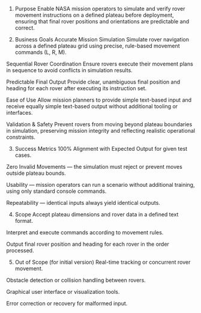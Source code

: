 1. Purpose
Enable NASA mission operators to simulate and verify rover movement instructions on a defined plateau before deployment, ensuring that final rover positions and orientations are predictable and correct.

2. Business Goals
Accurate Mission Simulation
Simulate rover navigation across a defined plateau grid using precise, rule-based movement commands (L, R, M).

Sequential Rover Coordination
Ensure rovers execute their movement plans in sequence to avoid conflicts in simulation results.

Predictable Final Output
Provide clear, unambiguous final position and heading for each rover after executing its instruction set.

Ease of Use
Allow mission planners to provide simple text-based input and receive equally simple text-based output without additional tooling or interfaces.

Validation & Safety
Prevent rovers from moving beyond plateau boundaries in simulation, preserving mission integrity and reflecting realistic operational constraints.

3. Success Metrics
100% Alignment with Expected Output for given test cases.

Zero Invalid Movements — the simulation must reject or prevent moves outside plateau bounds.

Usability — mission operators can run a scenario without additional training, using only standard console commands.

Repeatability — identical inputs always yield identical outputs.

4. Scope
Accept plateau dimensions and rover data in a defined text format.

Interpret and execute commands according to movement rules.

Output final rover position and heading for each rover in the order processed.

5. Out of Scope (for initial version)
Real-time tracking or concurrent rover movement.

Obstacle detection or collision handling between rovers.

Graphical user interface or visualization tools.

Error correction or recovery for malformed input.

